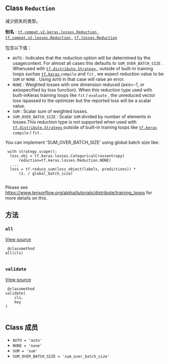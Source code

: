 

## Class  `Reduction` 
减少损失的类型。

**别名** : [ `tf.compat.v2.keras.losses.Reduction` ](/api_docs/python/tf/keras/losses/Reduction), [ `tf.compat.v2.losses.Reduction` ](/api_docs/python/tf/keras/losses/Reduction), [ `tf.losses.Reduction` ](/api_docs/python/tf/keras/losses/Reduction)

包含以下值：

-  `AUTO` : Indicates that the reduction option will be determined by the usagecontext. For almost all cases this defaults to  `SUM_OVER_BATCH_SIZE` . Whenused with [ `tf.distribute.Strategy` ](https://tensorflow.google.cn/api_docs/python/tf/distribute/Strategy), outside of built-in training loops suchas [ `tf.keras` ](https://tensorflow.google.cn/api_docs/python/tf/keras)  `compile`  and  `fit` , we expect reduction value to be `SUM`  or  `NONE` . Using  `AUTO`  in that case will raise an error.
-  `NONE` : Weighted losses with one dimension reduced (axis=-1, or axisspecified by loss function). When this reduction type used with built-inKeras training loops like  `fit` / `evaluate` , the unreduced vector loss ispassed to the optimizer but the reported loss will be a scalar value.
-  `SUM` : Scalar sum of weighted losses.
-  `SUM_OVER_BATCH_SIZE` : Scalar  `SUM`  divided by number of elements in losses.This reduction type is not supported when used with[ `tf.distribute.Strategy` ](https://tensorflow.google.cn/api_docs/python/tf/distribute/Strategy) outside of built-in training loops like [ `tf.keras` ](https://tensorflow.google.cn/api_docs/python/tf/keras) `compile` / `fit` .

You can implement 'SUM_OVER_BATCH_SIZE' using global batch size like:


```
 with strategy.scope():
  loss_obj = tf.keras.losses.CategoricalCrossentropy(
      reduction=tf.keras.losses.Reduction.NONE)
  ....
  loss = tf.reduce_sum(loss_object(labels, predictions)) *
      (1. / global_batch_size)
 
```

Please see   https://www.tensorflow.org/alpha/tutorials/distribute/training_loops for   more details on this.

## 方法


###  `all` 
[View source](https://github.com/tensorflow/tensorflow/blob/r2.0/tensorflow/python/ops/losses/loss_reduction.py#L61-L63)

```
 @classmethod
all(cls)
 
```

###  `validate` 
[View source](https://github.com/tensorflow/tensorflow/blob/r2.0/tensorflow/python/ops/losses/loss_reduction.py#L65-L68)

```
 @classmethod
validate(
    cls,
    key
)
 
```

## Class 成员
-  `AUTO = 'auto'`  
-  `NONE = 'none'`  
-  `SUM = 'sum'`  
-  `SUM_OVER_BATCH_SIZE = 'sum_over_batch_size'`  
